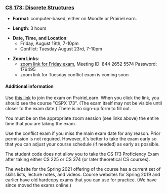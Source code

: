 <!---
Feel free to change this link if there is something more appropriate.
Do not change the anchor name.
-->

### <a name="CS173" class="anchor"></a>[CS 173: Discrete Structures](https://wiki.illinois.edu/wiki/display/cs173/Home)

* **Format**: computer-based, either on Moodle or PrairieLearn.
<!--- -->
* **Length**: 3 hours
<!--- -->
* **Date, Time, and Location**:  
  * Friday, August 19th, 7-10pm 
  * Conflict:  Tuesday August 23rd, 7-10pm 
<!--- -->
* **Zoom Links**: 
   * [zoom link for Friday exam](https://illinois.zoom.us/j/84426525574?pwd=UjNqazZBWGgrTVd1TEpVQlpXOFJMZz09), Meeting ID: 844 2652 5574 Password: 176495
   * zoom link for Tuesday conflict exam is coming soon

<!--- -->

#### Additional information

Use [this link](https://www.prairielearn.org/pl/course_instance/129459) to join the exam on PrairieLearn.   When you click the link, you should see the course "CSPX 173".  (The exam itself may not be visible until closer to the exam date.)   There is no sign-up form to fill out.

You must be on the appropriate zoom session (see links above) the entire time that you are taking the exam.  

Use the conflict exam if you miss the main exam date for any reason.    Prior permission is not required.   However, it's better to take the exam early so that you can adjust your course schedule (if needed) as early as possible.

The student code does not allow you to take the CS 173 Proficiency Exam after taking either CS 225 or CS 374 (or later theoretical CS courses).

The website for the Spring 2021 offering of the course has a current set of skills lists, lecture notes, and videos.     Course websites for Spring 2019 and earlier have old hardcopy exams that you can use for practice.   (We have since moved the exams online.)
